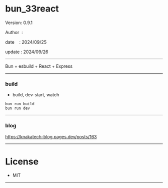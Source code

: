 ﻿# bun_33react

 Version: 0.9.1

 Author  :

 date    : 2024/09/25

 update : 2024/09/26

***

Bun + esbuild + React + Express


***
### build

* build, dev-start, watch

```
bun run build
bun run dev
```

***
### blog

https://knakatech-blog.pages.dev/posts/163

***
# License

* MIT

***

